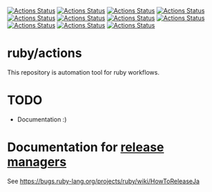 [![Actions Status](https://github.com/ruby/actions/workflows/coverage/badge.svg)](https://github.com/ruby/actions/actions?query=workflow%3A"coverage")
[![Actions Status](https://github.com/ruby/actions/workflows/doxygen/badge.svg)](https://github.com/ruby/actions/actions?query=workflow%3A"doxygen")
[![Actions Status](https://github.com/ruby/actions/workflows/Make%20draft%20release%20package/badge.svg)](https://github.com/ruby/actions/actions?query=workflow%3A"Make+draft+release+package")
[![Actions Status](https://github.com/ruby/actions/workflows/Remove%20pub%2Ftmp%2Fruby-*/badge.svg)](https://github.com/ruby/actions/actions?query=workflow%3A"Remove+pub/tmp/ruby-*")
[![Actions Status](https://github.com/ruby/actions/workflows/snapshot-master/badge.svg)](https://github.com/ruby/actions/actions?query=workflow%3A"snapshot-master")
[![Actions Status](https://github.com/ruby/actions/workflows/snapshot-ruby_2_5/badge.svg)](https://github.com/ruby/actions/actions?query=workflow%3A"snapshot-ruby_2_5")
[![Actions Status](https://github.com/ruby/actions/workflows/snapshot-ruby_2_6/badge.svg)](https://github.com/ruby/actions/actions?query=workflow%3A"snapshot-ruby_2_6")
[![Actions Status](https://github.com/ruby/actions/workflows/snapshot-ruby_2_7/badge.svg)](https://github.com/ruby/actions/actions?query=workflow%3A"snapshot-ruby_2_7")
[![Actions Status](https://github.com/ruby/actions/workflows/snapshot/badge.svg)](https://github.com/ruby/actions/actions?query=workflow%3A"snapshot")
[![Actions Status](https://github.com/ruby/actions/workflows/stable-snapshot/badge.svg)](https://github.com/ruby/actions/actions?query=workflow%3A"stable-snapshot")
[![Actions Status](https://github.com/ruby/actions/workflows/update_index/badge.svg)](https://github.com/ruby/actions/actions?query=workflow%3A"update_index")

# ruby/actions

This repository is automation tool for ruby workflows.

# TODO

* Documentation :)

# Documentation for [release managers](https://bugs.ruby-lang.org/projects/ruby/wiki/ReleaseEngineering)

See <https://bugs.ruby-lang.org/projects/ruby/wiki/HowToReleaseJa>
